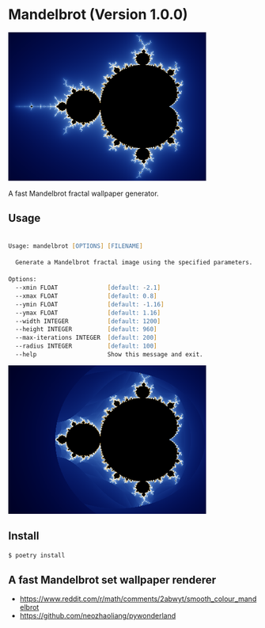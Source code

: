 # Mandelbrot (Version 1.0.0)

![Mandelbrot](docs/pics/mandelbrot_wallpaper.png)

A fast Mandelbrot fractal wallpaper generator.

## Usage

```zsh

Usage: mandelbrot [OPTIONS] [FILENAME]

  Generate a Mandelbrot fractal image using the specified parameters.

Options:
  --xmin FLOAT              [default: -2.1]
  --xmax FLOAT              [default: 0.8]
  --ymin FLOAT              [default: -1.16]
  --ymax FLOAT              [default: 1.16]
  --width INTEGER           [default: 1200]
  --height INTEGER          [default: 960]
  --max-iterations INTEGER  [default: 200]
  --radius INTEGER          [default: 100]
  --help                    Show this message and exit.
```

![Radius](docs/pics/radius2.png)


## Install

```zsh
$ poetry install
```

## A fast Mandelbrot set wallpaper renderer

- https://www.reddit.com/r/math/comments/2abwyt/smooth_colour_mandelbrot
- https://github.com/neozhaoliang/pywonderland
